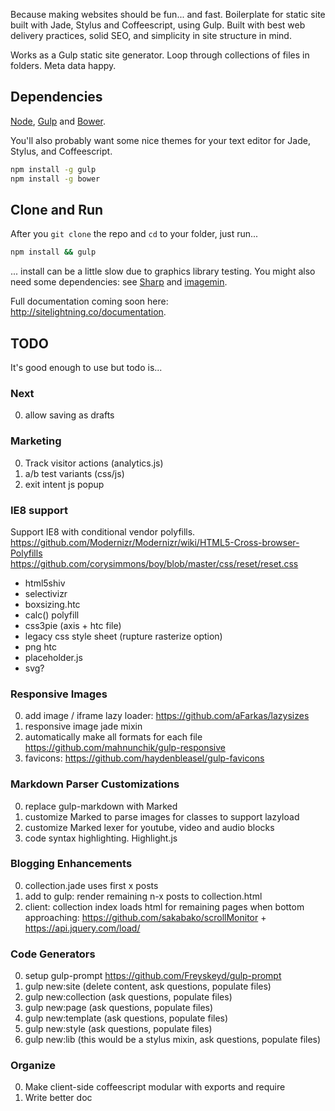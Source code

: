 Because making websites should be fun... and fast. Boilerplate for static site built with Jade, Stylus and Coffeescript, using Gulp. Built with best web delivery practices, solid SEO, and simplicity in site structure in mind.

Works as a Gulp static site generator. Loop through collections of files in folders. Meta data happy.

## Dependencies
[Node](https://nodejs.org/), [Gulp](http://gulpjs.com/) and [Bower](http://bower.io/).

You'll also probably want some nice themes for your text editor for Jade, Stylus, and Coffeescript.

```bash
npm install -g gulp
npm install -g bower
```

## Clone and Run
After you `git clone` the repo and `cd` to your folder, just run...

```bash
npm install && gulp
```

... install can be a little slow due to graphics library testing. You might also need some dependencies: see [Sharp](https://github.com/lovell/sharp) and [imagemin](https://github.com/imagemin/imagemin).

Full documentation coming soon here: http://sitelightning.co/documentation.

## TODO
It's good enough to use but todo is...

### Next
0. allow saving as drafts

### Marketing
0. Track visitor actions (analytics.js)
0. a/b test variants (css/js)
0. exit intent js popup

### IE8 support
Support IE8 with conditional vendor polyfills.
https://github.com/Modernizr/Modernizr/wiki/HTML5-Cross-browser-Polyfills
https://github.com/corysimmons/boy/blob/master/css/reset/reset.css

- html5shiv
- selectivizr
- boxsizing.htc
- calc() polyfill
- css3pie (axis + htc file)
- legacy css style sheet (rupture rasterize option)
- png htc
- placeholder.js
- svg?

### Responsive Images
0. add image / iframe lazy loader: https://github.com/aFarkas/lazysizes 
0. responsive image jade mixin
0. automatically make all formats for each file https://github.com/mahnunchik/gulp-responsive 
0. favicons: https://github.com/haydenbleasel/gulp-favicons

### Markdown Parser Customizations
0. replace gulp-markdown with Marked
0. customize Marked to parse images for classes to support lazyload
0. customize Marked lexer for youtube, video and audio blocks
0. code syntax highlighting. Highlight.js

### Blogging Enhancements
0. collection.jade uses first x posts
0. add to gulp: render remaining n-x posts to collection.html
0. client: collection index loads html for remaining pages when bottom approaching: https://github.com/sakabako/scrollMonitor + https://api.jquery.com/load/

### Code Generators
0. setup gulp-prompt https://github.com/Freyskeyd/gulp-prompt
0. gulp new:site (delete content, ask questions, populate files)
0. gulp new:collection (ask questions, populate files)
0. gulp new:page (ask questions, populate files)
0. gulp new:template (ask questions, populate files)
0. gulp new:style (ask questions, populate files)
0. gulp new:lib (this would be a stylus mixin, ask questions, populate files)

### Organize
0. Make client-side coffeescript modular with exports and require
0. Write better doc
